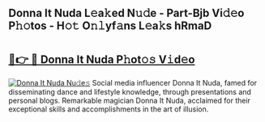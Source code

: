 ## Donna It Nuda L𝚎a𝚔ed N𝚞𝚍e - Part-Bjb Vi𝚍𝚎o P𝚑𝚘tos - H𝚘𝚝 O𝚗𝚕yf𝚊ns L𝚎a𝚔s hRmaD

# <h2><a href="http://kfbimtg.oniu.top/?m=Donna+It+Nuda">🔗👉 🔴 Donna It Nuda P𝚑ot𝚘𝚜 V𝚒d𝚎o</a></h2>

[![Donna It Nuda Nu𝚍e𝚜](https://i.imgur.com/0qMVB7G.gif)](http://kfbimtg.oniu.top/?m=Donna+It+Nuda)
Social media influencer Donna It Nuda, famed for disseminating dance and lifestyle knowledge, through presentations and personal blogs. Remarkable magician Donna It Nuda, acclaimed for their exceptional skills and accomplishments in the art of illusion.  
